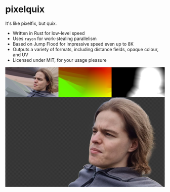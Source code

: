 
# pixelquix
It's like pixelfix, but quix.

- Written in Rust for low-level speed
- Uses `rayon` for work-stealing parallelism
- Based on Jump Flood for impressive speed even up to 8K
- Outputs a variety of formats, including distance fields, opaque colour, and UV
- Licensed under MIT, for your usage pleasure

![Comparing the outputs of pixelquix on a high resolution image.](preview.png)